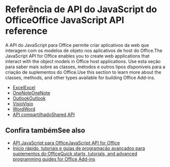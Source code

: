 # <a name="office-javascript-api-reference"></a><span data-ttu-id="c4259-101">Referência de API do JavaScript do Office</span><span class="sxs-lookup"><span data-stu-id="c4259-101">Office JavaScript API reference</span></span>

<span data-ttu-id="c4259-102">A API do JavaScript para Office permite criar aplicativos da web que interagem com os modelos de objeto nos aplicativos de host do Office.</span><span class="sxs-lookup"><span data-stu-id="c4259-102">The JavaScript API for Office enables you to create web applications that interact with the object models in Office host applications.</span></span> <span data-ttu-id="c4259-103">Use esta seção para saber mais sobre as classes, métodos e outros tipos disponíveis para a criação de suplementos do Office.</span><span class="sxs-lookup"><span data-stu-id="c4259-103">Use this section to learn more about the classes, methods, and other types available for building Office Add-ins.</span></span>

- [<span data-ttu-id="c4259-104">Excel</span><span class="sxs-lookup"><span data-stu-id="c4259-104">Excel</span></span>](https://docs.microsoft.com/javascript/api/excel?view=office-js)
- [<span data-ttu-id="c4259-105">OneNote</span><span class="sxs-lookup"><span data-stu-id="c4259-105">OneNote</span></span>](https://docs.microsoft.com/javascript/api/onenote?view=office-js)
- [<span data-ttu-id="c4259-106">Outlook</span><span class="sxs-lookup"><span data-stu-id="c4259-106">Outlook</span></span>](https://docs.microsoft.com/javascript/api/outlook?view=office-js)
- [<span data-ttu-id="c4259-107">Visio</span><span class="sxs-lookup"><span data-stu-id="c4259-107">Visio</span></span>](https://docs.microsoft.com/javascript/api/visio?view=office-js)
- [<span data-ttu-id="c4259-108">Word</span><span class="sxs-lookup"><span data-stu-id="c4259-108">Word</span></span>](https://docs.microsoft.com/javascript/api/word?view=office-js)
- [<span data-ttu-id="c4259-109">API compartilhado</span><span class="sxs-lookup"><span data-stu-id="c4259-109">Shared API</span></span>](https://docs.microsoft.com/javascript/api/office?view=office-js)

## <a name="see-also"></a><span data-ttu-id="c4259-110">Confira também</span><span class="sxs-lookup"><span data-stu-id="c4259-110">See also</span></span>

- [<span data-ttu-id="c4259-111">API JavaScript para Office</span><span class="sxs-lookup"><span data-stu-id="c4259-111">JavaScript API for Office</span></span>](https://docs.microsoft.com/javascript/office/javascript-api-for-office?view=office-js)
- [<span data-ttu-id="c4259-112">Início rápido, tutoriais e guias de programação avançados para suplementos do Office</span><span class="sxs-lookup"><span data-stu-id="c4259-112">Quick starts, tutorials, and advanced programming guides for Office Add-ins</span></span>](https://docs.microsoft.com/office/dev/add-ins/overview/office-add-ins?view=office-js)
